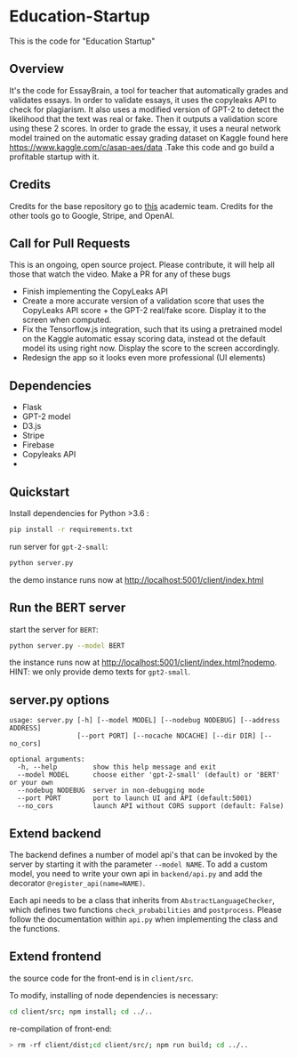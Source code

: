 # Education-Startup
This is the code for "Education Startup"

## Overview 

It's the code for EssayBrain, a tool for teacher that automatically grades and validates essays. In order to validate essays, it uses the copyleaks API to check for plagiarism. It also uses a modified version of GPT-2 to detect the likelihood that the text was real or fake. Then it outputs a validation score using these 2 scores. In order to grade the essay, it uses a neural network model trained on the automatic essay grading dataset on Kaggle found here https://www.kaggle.com/c/asap-aes/data .Take this code and go build a profitable startup with it.

## Credits

Credits for the base repository go to [this](https://github.com/HendrikStrobelt/detecting-fake-text/) academic team. Credits for the other tools go to Google, Stripe, and OpenAI.  

## Call for Pull Requests

This is an ongoing, open source project. Please contribute, it will help all those that watch the video. Make a PR for any of these bugs

- Finish implementing the CopyLeaks API
- Create a more accurate version of a validation score that uses the CopyLeaks API score + the GPT-2 real/fake score. Display it to the screen when computed.
- Fix the Tensorflow.js integration, such that its using a pretrained model on the Kaggle automatic essay scoring data, instead ot the default model its using right now. Display the score to the screen accordingly.
- Redesign the app so it looks even more professional (UI elements)

## Dependencies

- Flask
- GPT-2 model
- D3.js
- Stripe
- Firebase
- Copyleaks API
- 

## Quickstart

Install dependencies for Python >3.6 :

```bash
pip install -r requirements.txt
```

run server for `gpt-2-small`:

```bash
python server.py

```

the demo instance runs now at [http://localhost:5001/client/index.html](http://localhost:5001/client/index.html)

## Run the BERT server

start the server for `BERT`:
```bash
python server.py --model BERT
```

the instance runs now at [http://localhost:5001/client/index.html?nodemo](http://localhost:5001/client/index.html?nodemo). HINT: we only provide demo texts for `gpt2-small`.


## server.py options

```
usage: server.py [-h] [--model MODEL] [--nodebug NODEBUG] [--address ADDRESS]
                 [--port PORT] [--nocache NOCACHE] [--dir DIR] [--no_cors]

optional arguments:
  -h, --help         show this help message and exit
  --model MODEL		 choose either 'gpt-2-small' (default) or 'BERT' or your own
  --nodebug NODEBUG  server in non-debugging mode
  --port PORT	     port to launch UI and API (default:5001)
  --no_cors          launch API without CORS support (default: False)

```


## Extend backend

The backend defines a number of model api's that can be invoked by the server by starting it with the parameter `--model NAME`. To add a custom model, you need to write your own api in `backend/api.py` and add the decorator `@register_api(name=NAME)`.

Each api needs to be a class that inherits from `AbstractLanguageChecker`, which defines two functions `check_probabilities` and `postprocess`. Please follow the documentation within `api.py` when implementing the class and the functions.


## Extend frontend
the source code for the front-end is in `client/src`.

To modify, installing of node dependencies is necessary:

```bash
cd client/src; npm install; cd ../..
```
re-compilation of front-end:

```bash
> rm -rf client/dist;cd client/src/; npm run build; cd ../..
```

